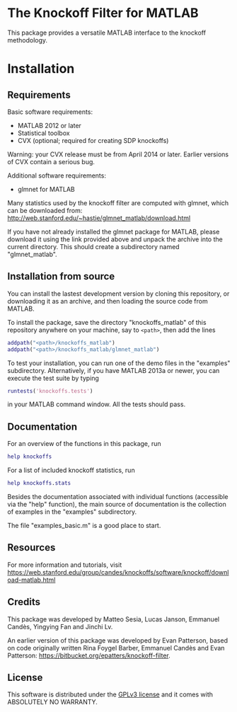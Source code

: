 The Knockoff Filter for MATLAB
==========================

This package provides a versatile MATLAB interface to the knockoff methodology.

# Installation

## Requirements

Basic software requirements:

- MATLAB 2012 or later
- Statistical toolbox
- CVX (optional; required for creating SDP knockoffs)

Warning: your CVX release must be from April 2014 or later. Earlier
versions of CVX contain a serious bug.
  
Additional software requirements:

 - glmnet for MATLAB
 
Many statistics used by the knockoff filter are computed with glmnet, 
which can be downloaded from:
http://web.stanford.edu/~hastie/glmnet_matlab/download.html

If you have not already installed the glmnet package for MATLAB, please download it using the link provided above 
and unpack the archive into the current directory. 
This should create a subdirectory named "glmnet_matlab".

## Installation from source

You can install the lastest development version by cloning this repository, or downloading it as an archive, and then loading the source code from MATLAB.

To install the package, save the directory "knockoffs_matlab" of this repository anywhere on your machine, say to `<path>`, then add the lines
```Matlab
addpath("<path>/knockoffs_matlab")
addpath("<path>/knockoffs_matlab/glmnet_matlab")
```

To test your installation, you can run one of the demo files in the "examples" subdirectory. Alternatively, if you have MATLAB 2013a or newer, you can execute the test suite by typing
```Matlab
runtests('knockoffs.tests')
```

in your MATLAB command window. All the tests should pass.

## Documentation

For an overview of the functions in this package, run

```Matlab
help knockoffs
```

For a list of included knockoff statistics, run

```Matlab
help knockoffs.stats
```

Besides the documentation associated with individual functions 
(accessible via the "help" function), the main source of documentation
is the collection of examples in the "examples" subdirectory.

The file "examples_basic.m" is a good place to start.

## Resources
For more information and tutorials, visit
https://web.stanford.edu/group/candes/knockoffs/software/knockoff/download-matlab.html

## Credits

This package was developed by Matteo Sesia, Lucas Janson, Emmanuel Candès, Yingying Fan and Jinchi Lv.

An earlier version of this package was developed by Evan Patterson, based on code originally written Rina Foygel Barber, Emmanuel Candès and Evan Patterson: https://bitbucket.org/epatters/knockoff-filter.

## License

This software is distributed under the [GPLv3 license](https://www.gnu.org/licenses/gpl-3.0.en.html) and it comes with ABSOLUTELY NO WARRANTY.